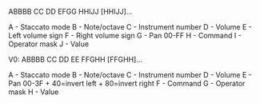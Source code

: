 ABBBB CC DD EFGG HHIJJ [HHIJJ]…

A - Staccato mode
B - Note/octave
C - Instrument number
D - Volume
E - Left volume sign
F - Right volume sign
G - Pan 00-FF
H - Command
I - Operator mask
J - Value



V0:
ABBBB CC DD EE FFGHH [FFGHH]…

A - Staccato mode
B - Note/octave
C - Instrument number
D - Volume
E - Pan 00-3F + 40=invert left + 80=invert right
F - Command
G - Operator mask
H - Value